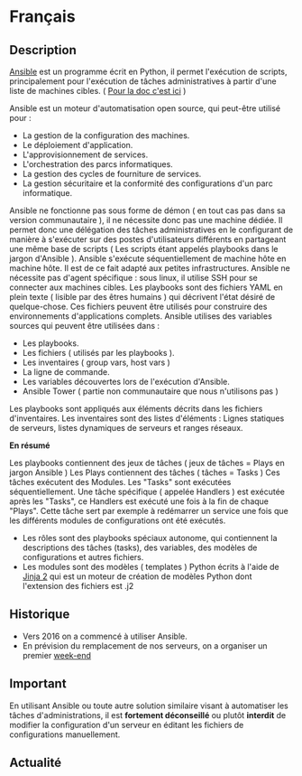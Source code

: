 <!-- TITLE: Ansible -->
<!-- SUBTITLE: Utilisation d'Ansible -->

# Français
## Description

<a href="https://docs.ansible.com/#project" target="_blank">Ansible</a> est un programme écrit en Python, il permet l'exécution de scripts, principalement pour l'exécution de tâches administratives à partir d'une liste de machines cibles. ( <a href="https://docs.ansible.com/ansible/latest/index.html" target="_blank">Pour la doc c'est ici</a> )

Ansible est un moteur d'automatisation open source, qui peut-être utilisé pour : 

- La gestion de la configuration des machines.
- Le déploiement d'application.
- L'approvisionnement de services.
- L'orchestration des parcs informatiques.
- La gestion des cycles de fourniture de services.
- La gestion sécuritaire et la conformité des configurations d'un parc informatique.

Ansible ne fonctionne pas sous forme de démon ( en tout cas pas dans sa version communautaire ), il ne nécessite donc pas une machine dédiée. Il permet donc une délégation des tâches administratives en le configurant de manière à s'exécuter sur des postes d'utilisateurs différents en partageant une même base de scripts ( Les scripts étant appelés playbooks dans le jargon d'Ansible ).
Ansible s'exécute séquentiellement de machine hôte en machine hôte. Il est de ce fait adapté aux petites infrastructures.
Ansible ne nécessite pas d'agent spécifique : sous linux, il utilise SSH pour se connecter aux machines cibles.
Les playbooks sont des fichiers YAML en plein texte ( lisible par des êtres humains ) qui décrivent l'état désiré de quelque-chose. Ces fichiers peuvent être utilisés pour construire des environnements d'applications complets.
Ansible utilises des variables sources qui peuvent être utilisées dans :

 - Les playbooks.
 - Les fichiers ( utilisés par les playbooks ).
 - Les inventaires ( group vars, host vars )
 - La ligne de commande.
 - Les variables découvertes lors de l'exécution d'Ansible.
 - Ansible Tower ( partie non communautaire que nous n'utilisons pas )

Les playbooks sont appliqués aux éléments décrits dans les fichiers d'inventaires.
Les inventaires sont des listes d'éléments : Lignes statiques de serveurs, listes dynamiques de serveurs et ranges réseaux.

**En résumé**

Les playbooks contiennent des jeux de tâches ( jeux de tâches = Plays en jargon Ansible )
Les Plays contiennent des tâches ( tâches = Tasks )
Ces tâches exécutent des Modules. 
Les "Tasks" sont exécutées séquentiellement.
Une tâche spécifique ( appelée Handlers ) est exécutée après les "Tasks", ce Handlers est exécuté une fois à la fin de chaque "Plays". Cette tâche sert par exemple à redémarrer un service une fois que les différents modules de configurations ont été exécutés.    

 - Les rôles sont des playbooks spéciaux autonome, qui contiennent la descriptions des tâches (tasks), des variables, des modèles de configurations et autres fichiers. 
 - Les modules sont des modèles ( templates ) Python écrits à l'aide de <a href="http://jinja.pocoo.org/" target="_blank">Jinja 2</a> qui est un moteur de création de modèles Python dont l'extension des fichiers est .j2 
		
## Historique

  * Vers 2016 on a commencé à utiliser Ansible.
  * En prévision du remplacement de nos serveurs, on a organiser un premier [week-end](/pvs/2018/08-25-weekend-ansible)

## Important

  En utilisant Ansible ou toute autre solution similaire visant à automatiser les tâches d'administrations, il est **fortement déconseillé** ou plutôt **interdit** de modifier la configuration d'un serveur en éditant les fichiers de configurations manuellement.

## Actualité



